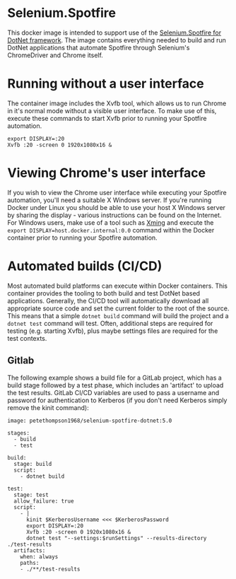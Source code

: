 # Selenium.Spotfire

This docker image is intended to support use of the [Selenium.Spotfire for DotNet framework](https://github.com/pete-thompson/selenium-spotfire-dotnet).
The image contains everything needed to build and run DotNet applications that automate Spotfire
through Selenium's ChromeDriver and Chrome itself.

# Running without a user interface

The container image includes the Xvfb tool, which allows us to run Chrome in it's normal mode without
a visible user interface. To make use of this, execute these commands to start Xvfb prior to running your Spotfire automation.

```
export DISPLAY=:20
Xvfb :20 -screen 0 1920x1080x16 &
```

# Viewing Chrome's user interface

If you wish to view the Chrome user interface while executing your Spotfire automation, you'll need a suitable X Windows server.
If you're running Docker under Linux you should be able to use your host X Windows server by sharing the display - various instructions can be found on the Internet.
For Windows users, make use of a tool such as [Xming](https://sourceforge.net/projects/xming/) and execute the ```export DISPLAY=host.docker.internal:0.0``` command within the Docker container prior to 
running your Spotfire automation.

# Automated builds (CI/CD)

Most automated build platforms can execute within Docker containers. This container provides the tooling to both
build and test DotNet based applications. Generally, the CI/CD tool will automatically download all 
appropriate source code and set the current folder to the root of the source. This means that a simple 
```dotnet build``` command will build the project and a ```dotnet test``` command will test.
Often, additional steps are required for testing (e.g. starting Xvfb), plus maybe settings files are required for the test contexts.

## Gitlab
The  following example shows a build file for a GitLab project, which has a build stage followed by a test phase, which includes an 'artifact' to upload the test results.
GitLab CI/CD variables are used to pass a username and password for authentication to Kerberos (if you don't need Kerberos simply remove the kinit command):

```
image: petethompson1968/selenium-spotfire-dotnet:5.0

stages:
  - build
  - test

build:
  stage: build
  script:
    - dotnet build

test:
  stage: test
  allow_failure: true
  script:
    - |
      kinit $KerberosUsername <<< $KerberosPassword
      export DISPLAY=:20
      Xvfb :20 -screen 0 1920x1080x16 &
      dotnet test "--settings:$runSettings" --results-directory ./test-results
  artifacts:
    when: always
    paths: 
    - ./**/test-results
```